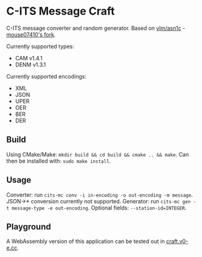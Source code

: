 # C-ITS Message Craft
C-ITS message converter and random generator.
Based on [vlm/asn1c](https://github.com/vlm/asn1c) - [mouse07410's fork](https://github.com/mouse07410/asn1c).

Currently supported types:
- CAM v1.4.1
- DENM v1.3.1

Currently supported encodings:
- XML
- JSON
- UPER
- OER
- BER
- DER

## Build
Using CMake/Make: `mkdir build && cd build && cmake .. && make`. Can then be installed with: `sudo make install`.

## Usage
Converter: run `cits-mc conv -i in-encoding -o out-encoding -m message`. JSON->* conversion currently not supported.
Generator: run `cits-mc gen -t message-type -e out-encoding`. Optional fields: `--station-id=INTEGER`.

## Playground
A WebAssembly version of this application can be tested out in [craft.v0-e.cc](https://craft.v0-e.cc).
